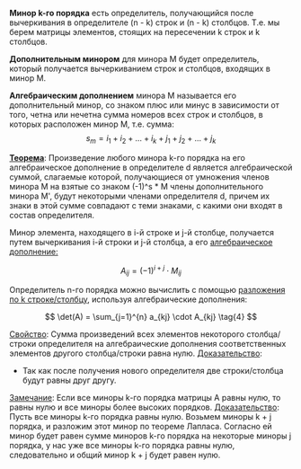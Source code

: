 
**Минор k-го порядка** есть определитель, получающийся после вычеркивания в определителе (n - k) строк и (n - k) столбцов. Т.е. мы берем матрицы элементов, стоящих на пересечении k строк и k столбцов.

**Дополнительным минором** для минора M будет определитель, который получается вычеркиванием строк и столбцов, входящих в минор M.

**Алгебраическим дополнением** минора М называется его дополнительный минор, со знаком плюс или минус в зависимости от того, четна или нечетна сумма номеров всех строк и столбцов, в которых расположен минор M, т.е. сумма:
$$
s_{m} = i_{1} + i_{2} + \dots + i_{k} + j_{1} + j_{2} + \dots + j_{k}
$$

**<u>Теорема</u>**:
Произведение любого минора k-го порядка на его алгебраическое дополнение в определителе d является алгебраической суммой, слагаемые которой, получающиеся от умножения членов минора М на взятые со знаком (-1)^s * M  члены дополнительного минора М', будут некоторыми членами определителя d, причем их знаки в этой сумме совпадают с теми знаками, с какими они входят в состав определителя.

Минор элемента, находящего в i-й строке и j-й столбце, получается путем вычеркивания i-й строки и j-й столбца, а его <u>алгебраическое дополнение:</u>

$$
A_{ij} = (-1)^{i+j} \cdot M_{ij}
\tag{5}
$$

Определитель n-го порядка можно вычислить с помощью <u>разложения по k строке/столбцу</u>, используя алгебраические дополнения:

$$
\det(A) = \sum_{j=1}^{n} a_{kj} \cdot A_{kj}
\tag{4}
$$

<u>Свойство</u>:
Сумма произведений всех элементов некоторого столбца/строки определителя на алгебраические дополнения соответственных элементов другого столбца/строки равна нулю.
<u>Доказательство</u>:
 - Так как после получения нового определителя две строки/столбца будут равны друг другу.

<u>Замечание</u>:
Если все миноры k-го порядка матрицы А равны нулю, то равны нулю и все миноры более высоких порядков.
<u>Доказательство</u>:
Пусть все миноры k-го порядка равны нулю. Возьмем миноры k + j порядка, и разложим этот минор по теореме Лапласа. Согласно ей минор будет равен сумме миноров k-го порядка на некоторые миноры j порядка, у нас уже все миноры k-го порядка равны нулю, следовательно и общий минор k + j будет равен нулю.